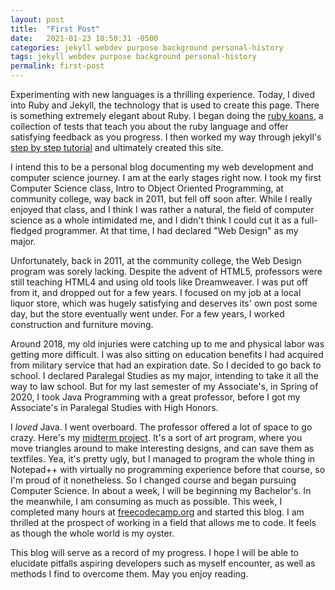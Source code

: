 ```yaml
---
layout: post
title:  "First Post"
date:   2021-01-23 18:50:31 -0500
categories: jekyll webdev purpose background personal-history
tags: jekyll webdev purpose background personal-history
permalink: first-post
---
```


Experimenting with new languages is a thrilling experience. Today, I dived into Ruby and Jekyll, the technology that is used to create this page. There is something extremely elegant about Ruby. I began doing the [ruby koans](http://www.rubykoans.com/), a collection of tests that teach you about the ruby language and offer satisfying feedback as you progress. I then worked my way through jekyll's [step by step tutorial](https://jekyllrb.com/docs/step-by-step/01-setup/) and ultimately created this site.

I intend this to be a personal blog documenting my web development and computer science journey. I am at the early stages right now. I took my first Computer Science class, Intro to Object Oriented Programming, at community college, way back in 2011, but fell off soon after. While I really enjoyed that class, and I think I was rather a natural, the field of computer science as a whole intimidated me, and I didn't think I could cut it as a full-fledged programmer. At that time, I had declared "Web Design" as my major. 

Unfortunately, back in 2011, at the community college, the Web Design program was sorely lacking. Despite the advent of HTML5, professors were still teaching HTML4 and using old tools like Dreamweaver. I was put off from it, and dropped out for a few years. I focused on my job at a local liquor store, which was hugely satisfying and deserves its' own post some day, but the store eventually went under. For a few years, I worked construction and furniture moving.

Around 2018, my old injuries were catching up to me and physical labor was getting more difficult. I was also sitting on education benefits I had acquired from military service that had an expiration date. So I decided to go back to school. I declared Paralegal Studies as my major, intending to take it all the way to law school. But for my last semester of my Associate's, in Spring of 2020, I took Java Programming with a great professor, before I got my Associate's in Paralegal Studies with High Honors.

I _loved_ Java. I went overboard. The professor offered a lot of space to go crazy. Here's my [midterm project](https://github.com/klm127/ReadWriteDisplayTriangles). It's a sort of art program, where you move triangles around to make interesting designs, and can save them as textfiles. Yea, it's pretty ugly, but I managed to program the whole thing in Notepad++ with virtually no programming experience before that course, so I'm proud of it nonetheless. So I changed course and began pursuing Computer Science. In about a week, I will be beginning my Bachelor's. In the meanwhile, I am consuming as much as possible. This week, I completed many hours at [freecodecamp.org](https://www.freecodecamp.org/) and started this blog. I am thrilled at the prospect of working in a field that allows me to code. It feels as though the whole world is my oyster.

This blog will serve as a record of my progress. I hope I will be able to elucidate pitfalls aspiring developers such as myself encounter, as well as methods I find to overcome them. May you enjoy reading.